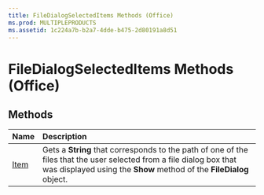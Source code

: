 ```yaml
---
title: FileDialogSelectedItems Methods (Office)
ms.prod: MULTIPLEPRODUCTS
ms.assetid: 1c224a7b-b2a7-4dde-b475-2d80191a8d51
---
```



# FileDialogSelectedItems Methods (Office)

## Methods



|**Name**|**Description**|
|:-----|:-----|
|[Item](filedialogselecteditems-item-method-office.md)|Gets a  **String** that corresponds to the path of one of the files that the user selected from a file dialog box that was displayed using the **Show** method of the **FileDialog** object.|

